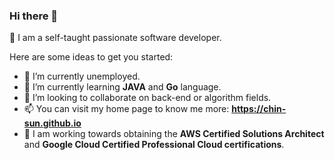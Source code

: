 ### Hi there 👋 
:sparkling_heart: I am a self-taught passionate software developer. 


Here are some ideas to get you started:

- 🔭 I’m currently unemployed.
- 🌱 I’m currently learning **JAVA** and **Go** language.
- 👯 I’m looking to collaborate on back-end or algorithm fields.
- 📫 You can visit my home page to know me more: **https://chin-sun.github.io**
- 🤔 I am working towards obtaining the **AWS Certified Solutions Architect** and **Google Cloud Certified Professional Cloud certifications**.
<!---
- 🤔 I’m looking for help with ...
- 💬 Ask me about ...

- 😄 Pronouns: ...
- ⚡ Fun fact: ...
-->
